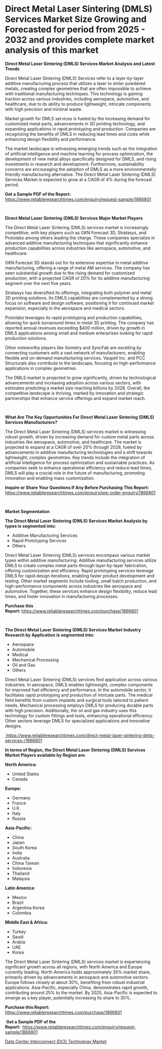 <p><h1>Direct Metal Laser Sintering (DMLS) Services Market Size Growing and Forecasted for period from 2025 - 2032 and provides complete market analysis of this market</h1></p><p><strong>Direct Metal Laser Sintering (DMLS) Services Market Analysis and Latest Trends</strong></p>
<p><p>Direct Metal Laser Sintering (DMLS) Services refer to a layer-by-layer additive manufacturing process that utilizes a laser to sinter powdered metals, creating complex geometries that are often impossible to achieve with traditional manufacturing techniques. This technology is gaining traction across various industries, including aerospace, automotive, and healthcare, due to its ability to produce lightweight, intricate components with high precision and minimal waste.</p><p>Market growth for DMLS services is fueled by the increasing demand for customized metal parts, advancements in 3D printing technology, and expanding applications in rapid prototyping and production. Companies are recognizing the benefits of DMLS in reducing lead times and costs while enhancing design flexibility and performance.</p><p>The market landscape is witnessing emerging trends such as the integration of artificial intelligence and machine learning for process optimization, the development of new metal alloys specifically designed for DMLS, and rising investments in research and development. Furthermore, sustainability concerns are encouraging the adoption of DMLS as a more environmentally friendly manufacturing alternative. The Direct Metal Laser Sintering (DMLS) Services Market is expected to grow at a CAGR of 4% during the forecast period.</p></p>
<p><strong>Get a Sample PDF of the Report:&nbsp;</strong> <a href="https://www.reliableresearchtimes.com/enquiry/request-sample/1866801?utm_campaign=2792&utm_medium=2&utm_source=Github&utm_content=ia&utm_term=11032025&utm_id=direct-metal-laser-sintering-dmls-services">https://www.reliableresearchtimes.com/enquiry/request-sample/1866801</a></p>
<p>&nbsp;</p>
<p><strong>Direct Metal Laser Sintering (DMLS) Services Major Market Players</strong></p>
<p><p>The Direct Metal Laser Sintering (DMLS) services market is increasingly competitive, with key players such as GKN Forecast 3D, Stratasys, and Protolabs among others leading the charge. These companies specialize in advanced additive manufacturing techniques that significantly enhance production capabilities across industries like aerospace, automotive, and healthcare.</p><p>GKN Forecast 3D stands out for its extensive expertise in metal additive manufacturing, offering a range of metal AM services. The company has seen substantial growth due to the rising demand for customized production, with a projected CAGR of 20% for its additive manufacturing segment over the next five years.</p><p>Stratasys has diversified its offerings, integrating both polymer and metal 3D printing solutions. Its DMLS capabilities are complemented by a strong focus on software and design software, positioning it for continued market expansion, especially in the aerospace and medical sectors.</p><p>Protolabs leverages its rapid prototyping and production capabilities, allowing for quick turnaround times in metal 3D printing. The company has reported annual revenues exceeding $400 million, driven by growth in DMLS applications among small and medium enterprises looking for rapid production solutions.</p><p>Other noteworthy players like Xometry and SyncFab are excelling by connecting customers with a vast network of manufacturers, enabling flexible and on-demand manufacturing services. Vaupell Inc. and PCC Structurals also contribute to the landscape, focusing on high-performance applications in complex geometries.</p><p>The DMLS market is projected to grow significantly, driven by technological advancements and increasing adoption across various sectors, with estimates predicting a market size reaching billions by 2028. Overall, the competitive landscape is thriving, marked by innovation and strategic partnerships that enhance service offerings and expand market reach.</p></p>
<p>&nbsp;</p>
<p><strong>What Are The Key Opportunities For Direct Metal Laser Sintering (DMLS) Services Manufacturers?</strong></p>
<p><p>The Direct Metal Laser Sintering (DMLS) services market is witnessing robust growth, driven by increasing demand for custom metal parts across industries like aerospace, automotive, and healthcare. The market is projected to expand at a CAGR of over 20% through 2028, fueled by advancements in additive manufacturing technologies and a shift towards lightweight, complex geometries. Key trends include the integration of artificial intelligence for process optimization and sustainable practices. As companies seek to enhance operational efficiency and reduce lead times, DMLS will play a crucial role in the future of manufacturing, promoting innovation and enabling mass customization.</p></p>
<p><strong>Inquire or Share Your Questions If Any Before Purchasing This Report:</strong> <a href="https://www.reliableresearchtimes.com/enquiry/pre-order-enquiry/1866801?utm_campaign=2792&utm_medium=2&utm_source=Github&utm_content=ia&utm_term=11032025&utm_id=direct-metal-laser-sintering-dmls-services">https://www.reliableresearchtimes.com/enquiry/pre-order-enquiry/1866801</a></p>
<p>&nbsp;</p>
<p><strong>Market Segmentation</strong></p>
<p><strong>The Direct Metal Laser Sintering (DMLS) Services Market Analysis by types is segmented into:</strong></p>
<p><ul><li>Additive Manufacturing Services</li><li>Rapid Prototyping Services</li><li>Others</li></ul></p>
<p><p>Direct Metal Laser Sintering (DMLS) services encompass various market types within additive manufacturing. Additive manufacturing services utilize DMLS to create complex metal parts through layer-by-layer fabrication, offering customization and efficiency. Rapid prototyping services leverage DMLS for rapid design iterations, enabling faster product development and testing. Other market segments include tooling, small batch production, and high-performance components across industries like aerospace and automotive. Together, these services enhance design flexibility, reduce lead times, and foster innovation in manufacturing processes.</p></p>
<p><strong>Purchase this Report:&nbsp;</strong><a href="https://www.reliableresearchtimes.com/purchase/1866801?utm_campaign=2792&utm_medium=2&utm_source=Github&utm_content=ia&utm_term=11032025&utm_id=direct-metal-laser-sintering-dmls-services">https://www.reliableresearchtimes.com/purchase/1866801</a></p>
<p>&nbsp;</p>
<p><strong>The Direct Metal Laser Sintering (DMLS) Services Market Industry Research by Application is segmented into:</strong></p>
<p><ul><li>Aerospace</li><li>Automobile</li><li>Medical</li><li>Mechanical Processing</li><li>Oil and Gas</li><li>Others</li></ul></p>
<p><p>Direct Metal Laser Sintering (DMLS) services find application across various industries. In aerospace, DMLS enables lightweight, complex components for improved fuel efficiency and performance. In the automobile sector, it facilitates rapid prototyping and production of intricate parts. The medical field benefits from custom implants and surgical tools tailored to patient needs. Mechanical processing employs DMLS for producing durable parts with high precision. Additionally, the oil and gas industry uses this technology for custom fittings and tools, enhancing operational efficiency. Other sectors leverage DMLS for specialized applications and innovative designs.</p></p>
<p><a href="https://www.reliableresearchtimes.com/direct-metal-laser-sintering-dmls-services-r1866801?utm_campaign=2792&utm_medium=2&utm_source=Github&utm_content=ia&utm_term=11032025&utm_id=direct-metal-laser-sintering-dmls-services">&nbsp;https://www.reliableresearchtimes.com/direct-metal-laser-sintering-dmls-services-r1866801</a></p>
<p><strong>In terms of Region, the Direct Metal Laser Sintering (DMLS) Services Market Players available by Region are:</strong></p>
<p>
    <p> <strong> North America: </strong>
        <ul>
            <li>United States</li>
            <li>Canada</li>
        </ul>
        </p> 
    <p> <strong> Europe: </strong>
        <ul>
            <li>Germany</li>
            <li>France</li>
            <li>U.K.</li>
            <li>Italy</li>
            <li>Russia</li>
        </ul>
        </p> 
    <p> <strong> Asia-Pacific: </strong>
        <ul>
            <li>China</li>
            <li>Japan</li>
            <li>South Korea</li>
            <li>India</li>
            <li>Australia</li>
            <li>China Taiwan</li>
            <li>Indonesia</li>
            <li>Thailand</li>
            <li>Malaysia</li>
        </ul>
        </p> 
    <p> <strong> Latin America: </strong>
        <ul>
            <li>Mexico</li>
            <li>Brazil</li>
            <li>Argentina Korea</li>
            <li>Colombia</li>
        </ul>
        </p> 
    <p> <strong> Middle East & Africa: </strong>
        <ul>
            <li>Turkey</li>
            <li>Saudi</li>
            <li>Arabia</li>
            <li>UAE</li>
            <li>Korea</li>
        </ul>
    </p>
    </p>
<p><p>The Direct Metal Laser Sintering (DMLS) services market is experiencing significant growth across all regions, with North America and Europe currently leading. North America holds approximately 35% market share, primarily driven by advancements in aerospace and automotive sectors. Europe follows closely at about 30%, benefiting from robust industrial applications. Asia-Pacific, especially China, demonstrates rapid growth, contributing around 25% to the market. By 2025, Asia-Pacific is expected to emerge as a key player, potentially increasing its share to 30%.</p></p>
<p><strong>Purchase this Report: </strong><a href="https://www.reliableresearchtimes.com/purchase/1866801?utm_campaign=2792&utm_medium=2&utm_source=Github&utm_content=ia&utm_term=11032025&utm_id=direct-metal-laser-sintering-dmls-services">https://www.reliableresearchtimes.com/purchase/1866801</a></p>
<p>&nbsp;<strong>Get a Sample PDF of the Report:&nbsp;&nbsp;</strong><a href="https://www.reliableresearchtimes.com/enquiry/request-sample/1866801?utm_campaign=2792&utm_medium=2&utm_source=Github&utm_content=ia&utm_term=11032025&utm_id=direct-metal-laser-sintering-dmls-services">https://www.reliableresearchtimes.com/enquiry/request-sample/1866801</a></p>
<p><strong></strong></p>
<p><p><a href="https://github.com/kecixayaab/Market-Research-Report-List-1/blob/main/data-center-interconnect-dci-technology-market.md?utm_campaign=2792&utm_medium=2&utm_source=Github&utm_content=ia&utm_term=11032025&utm_id=direct-metal-laser-sintering-dmls-services">Data Center Interconnect (DCI) Technology Market</a></p></p>